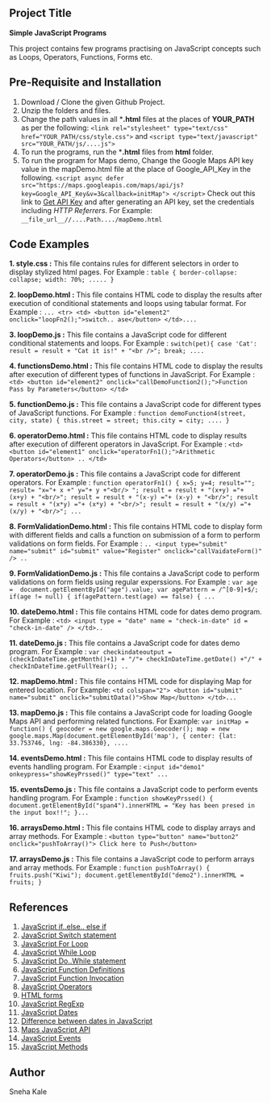 ## Project Title
**Simple JavaScript Programs**

This project contains few programs practising on JavaScript concepts such as Loops, Operators, Functions, Forms etc.

## Pre-Requisite and Installation
1. Download / Clone the given Github Project.
2. Unzip the folders and files.
3. Change the path values in all ***.html** files at the places of **YOUR_PATH** as per the following:
`<link rel="stylesheet" type="text/css" href="YOUR_PATH/css/style.css">` and
`<script type="text/javascript" src="YOUR_PATH/js/....js">`
4. To run the programs, run the ***.html** files from **html** folder.
5. To run the program for Maps demo, Change the Google Maps API key value in the mapDemo.html file at the place of Google_API_Key in the following.
`<script async defer
            src="https://maps.googleapis.com/maps/api/js?key=Google_API_Key&v=3&callback=initMap">
        </script>`
  Check out this link to [Get API Key](https://developers.google.com/maps/documentation/javascript/get-api-key) and after generating an API key, set the credentials including *HTTP Referrers*.
  For Example: `__file_url__//....Path..../mapDemo.html`

## Code Examples
**1. style.css :**
This file contains rules for different selectors in order to display stylized html pages.
For Example : `table {
	border-collapse: collapse;
	width: 70%;
	.....
}`

**2. loopDemo.html :**
This file contains HTML code to display the results after execution of conditional statements and loops using tabular format.
For Example : `... <tr>
				<td>
					<button id="element2" onclick="loopFn2();">switch.. ase</button>
				</td>....`

**3. loopDemo.js :**
This file contains a JavaScript code for different conditional statements and loops.
For Example : `switch(pet){
					case 'Cat':
						result = result + "Cat it is!" + "<br />";
						break; ....`

**4. functionsDemo.html :**
This file contains HTML code to display the results after execution of different types of functions in JavaScript.
For Example : `<td>
					<button id="element2" onclick="callDemoFunction2();">Function Pass by Parameters</button>
				</td>`

**5. functionDemo.js :**
This file contains a JavaScript code for different types of JavaScript functions.
For Example : `function demoFunction4(street, city, state) {
		this.street = street;
		this.city = city;
		....
	}`

**6. operatorDemo.html :**
This file contains HTML code to display results after execution of different operators in JavaScript.
For Example : `<td>
					<button id="element1" onclick="operatorFn1();">Arithmetic Operators</button> ..
				</td>`

**7. operatorDemo.js :**
This file contains a JavaScript code for different operators.
For Example : `function operatorFn1() {
	x=5; y=4; result="";
	result= "x="+ x +" y="+ y +"<br/> ";
	result = result + "(x+y) ="+ (x+y) + "<br/>";
	result = result + "(x-y) ="+ (x-y) + "<br/>";
	result = result + "(x*y) ="+ (x*y) + "<br/>";
	result = result + "(x/y) ="+ (x/y) + "<br/>"; ...`

**8. FormValidationDemo.html :**
This file contains HTML code to display form with different fields and calls a function on submission of a form to perform validations on form fields.
For Example : `.. <input type="submit" name="submit" id="submit" value="Register" onclick="callVaidateForm()" /> ..`

**9. FormValidationDemo.js :**
This file contains a JavaScript code to perform validations on form fields using regular experssions.
For Example : `var age =  document.getElementById("age").value;
	var agePattern = /^[0-9]+$/;
	if(age != null) {
		if(agePattern.test(age) == false) { ...`

**10. dateDemo.html :**
This file contains HTML code for dates demo program.
For Example : `<td>
					<input type = "date" name = "check-in-date" id = "check-in-date" />
				</td>..`

**11. dateDemo.js :**
This file contains a JavaScript code for dates demo program.
For Example : `var checkindateoutput = (checkInDateTime.getMonth()+1) + "/"+ checkInDateTime.getDate() +"/"
								  + checkInDateTime.getFullYear(); ..`

**12. mapDemo.html :**
This file contains HTML code for displaying Map for entered location.
For Example: `<td colspan="2">
					<button id="submit" name="submit" onclick="submitData()">Show Map</button>
				</td>...`

**13. mapDemo.js :**
This file contains a JavaScript code for loading Google Maps API and performing related functions.
For Example: `var initMap = function() {
	geocoder = new google.maps.Geocoder();
	map = new google.maps.Map(document.getElementById('map'), {
			center: {lat: 33.753746, lng: -84.386330}, ....`

**14. eventsDemo.html :**
This file contains HTML code to display results of events handling program.
For Example : `<input id="demo1" onkeypress="showKeyPrssed()" type="text" ...`

**15. eventsDemo.js :**
This file contains a JavaScript code to perform events handling program.
For Example : `function showKeyPrssed() {
   document.getElementById("span4").innerHTML = "Key has been presed in the input box!!";
}...`

**16. arraysDemo.html :**
This file contains HTML code to display arrays and array methods.
For Example : `<button type="button" name="button2" onclick="pushToArray()">
                  Click here to Push</button>`

**17. arraysDemo.js :**
This file contains a JavaScript code to perform arrays and array methods.
For Example : `function pushToArray() {
   fruits.push("Kiwi");
   document.getElementById("demo2").innerHTML = fruits;
}`

## References
1. [JavaScript if..else.. else if](https://www.w3schools.com/js/js_if_else.asp)
2. [JavaScript Switch statement](https://www.w3schools.com/js/js_switch.asp)
3. [JavaScript For Loop](https://www.w3schools.com/js/js_loop_for.asp)
4. [JavaScript While Loop](https://www.w3schools.com/js/js_loop_while.asp)
5. [JavaScript Do..While statement](https://www.w3schools.com/jsref/jsref_dowhile.asp)
6. [JavaScript Function Definitions](https://www.w3schools.com/js/js_function_definition.asp)
7. [JavaScript Function Invocation](https://www.w3schools.com/js/js_function_invocation.asp)
8. [JavaScript Operators](https://www.w3schools.com/js/js_operators.asp)
9. [HTML forms](https://www.w3schools.com/html/html_forms.asp)
10. [JavaScript RegExp](https://www.w3schools.com/jsref/jsref_obj_regexp.asp)
11. [JavaScript Dates](https://www.w3schools.com/js/js_dates.asp)
12. [Difference between dates in JavaScript](https://stackoverflow.com/questions/3224834/get-difference-between-2-dates-in-javascript)
13. [Maps JavaScript API](https://developers.google.com/maps/documentation/javascript/tutorial)
14. [JavaScript Events](https://www.w3schools.com/js/js_events.asp)
15. [JavaScript Methods](https://www.w3schools.com/js/js_array_methods.asp)

## Author
Sneha Kale
